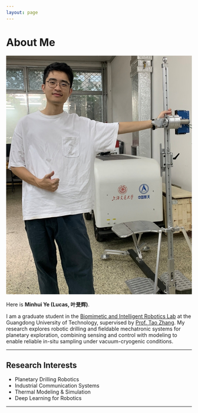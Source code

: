 ```yaml
---
layout: page
---
```


# About Me

<img src="images/shouye2.png" class="floatpic">

Here is **Minhui Ye (Lucas, 叶旻辉)**.<br>

I am a graduate student in the [Biomimetic and Intelligent Robotics Lab](https://jdgcxy.gdut.edu.cn/#/index) at the Guangdong University of Technology, supervised by [Prof. Tao Zhang](https://www.me.buaa.edu.cn/info/1071/7997.htm). My research explores robotic drilling and fieldable mechatronic systems for planetary exploration, combining sensing and control with modeling to enable reliable in-situ sampling under vacuum-cryogenic conditions.

---

## Research Interests

- Planetary Drilling Robotics
- Industrial Communication Systems
- Thermal Modeling & Simulation
- Deep Learning for Robotics

---

